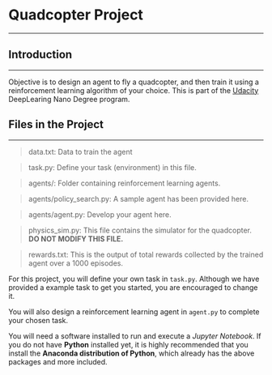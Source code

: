 # Quadcopter Project
-----------------------------------
## Introduction
------------------------------------
Objective is to design an agent to fly a quadcopter, and then train it using a reinforcement learning algorithm of your choice. 
This is part of the [Udacity](udacity.com) DeepLearing Nano Degree program.

## Files in the Project
--------------------------------------
> data.txt: Data to train the agent

> task.py: Define your task (environment) in this file.

> agents/: Folder containing reinforcement learning agents.

> agents/policy_search.py: A sample agent has been provided here.

> agents/agent.py: Develop your agent here.

> physics_sim.py: This file contains the simulator for the quadcopter. **DO NOT MODIFY THIS FILE.**

> rewards.txt: This is the output of total rewards collected by the trained agent over a 1000 episodes.


For this project, you will define your own task in `task.py`. Although we have provided a example task to get you started, you are encouraged to change it. 

You will also design a reinforcement learning agent in `agent.py` to complete your chosen task.

You will need a software installed to run and execute a *Jupyter Notebook*. If you do not have **Python** installed yet, it is highly recommended that you install the **Anaconda distribution of Python**, which already has the above packages and more included.

